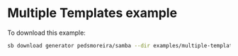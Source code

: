 # Multiple Templates example

To download this example:

```bash
sb download generator pedsmoreira/samba --dir examples/multiple-templates
```
